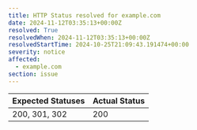 ```yaml
---
title: HTTP Status resolved for example.com
date: 2024-11-12T03:35:13+00:00Z
resolved: True
resolvedWhen: 2024-11-12T03:35:13+00:00Z
resolvedStartTime: 2024-10-25T21:09:43.191474+00:00
severity: notice
affected:
  - example.com
section: issue
---
```


| Expected Statuses | Actual Status  |
|-------------------|----------------|
| 200, 301, 302 | 200 |
